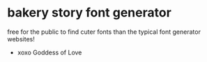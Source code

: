 # bakery story font generator
free for the public to find cuter fonts than the typical font generator websites!
- xoxo Goddess of Love
